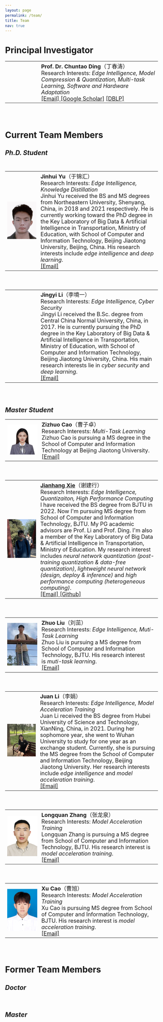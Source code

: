 ```yaml
---
layout: page
permalink: /team/
title: Team
nav: true
---
```


# **Principal Investigator**
<table  rules="none">
	<tr>
		<td width="180">
<!-- 			<left>
			<img src="/assets/img/prof_pic.jpg" width=150/>
			</left> -->
		</td>
		<td width="600" >
			<left>
				<font size="4"><b>Prof. Dr. Chuntao Ding</b>（丁春涛）<br/>
<!--                                     Director & PI <br/> -->
                                    Research Interests: <i>Edge Intelligence, Model Compression & Quantization, Multi-task Learning, Software and Hardware Adaptation</i> <br/>
									<a href="mailto:chtding@bjtu.edu.cn">[Email]   </a>
									<a href="https://scholar.google.com/citations?user=MVlO39QAAAAJ&hl=zh-CN&oi=ao">[Google Scholar]</a>
					<a href="https://dblp.org/pid/150/4003.html">[DBLP]   </a>
				</font> 
			</left>
		</td>
    </tr>
</table>
<br>
<br>

# **Current Team Members**
## *Ph.D. Student*
<br>
<table  rules="none">
	<tr>
		<td width="180">
			<left>
			<img src="/assets/img/yujinhui.png" width=150/>
			</left>
		</td>
		<td width="600" >
			<left>
				<font size="4"><b>Jinhui Yu</b>（于锦汇）<br/>
                                    Research Interests: <i>Edge Intelligence, Knowledge Distillation</i> <br/>
				     Jinhui Yu received the BS and MS degrees from Northeastern University, Shenyang, China, in 2018 and 2021 respectively. He is currently working toward the PhD degree in the Key Laboratory of Big Data & Artificial Intelligence in Transportation, Ministry of Education, with School of Computer and Information Technology, Beijing Jiaotong University, Beijing, China. His research interests include <i>edge intelligence</i> and <i>deep learning</i>. <br/>
				<a href="mailto:chuntaoding@163.com">[Email]   </a>
				</font> 
			</left>
		</td>
    </tr>
</table>
<br>
<br>

<table  rules="none">
	<tr>
		<td width="180">
<!-- 			<left>
			<img src="/assets/img/prof_pic.jpg" width=150/>
			</left> -->
		</td>
		<td width="600" >
			<left>
				<font size="4"><b>Jingyi Li</b>（李境一） <br/>
                                    Research Interests: <i>Edge Intelligence, Cyber Security</i> <br/>
Jingyi Li received the B.Sc. degree from Central China Normal University, China, in 2017. He is currently pursuing the PhD degree in the Key Laboratory of Big Data & Artificial Intelligence in Transportation, Ministry of Education, with School of Computer and Information Technology, Beijing Jiaotong University, China. His main research interests lie in <i>cyber security</i> and <i>deep learning</i>.<br/>
				<a href="mailto:22110139@bjtu.edu.cn">[Email]</a>
				</font> 
			</left>
		</td>
    </tr>
</table>
<br>
<br>

## *Master Student*
<table  rules="none">
	<tr>
		<td width="180">
			<left>
			<img src="/assets/img/caozizhuo.png" width=150/>
			</left>
		</td>
		<td width="600" >
			<left>
				<font size="4"><b>Zizhuo Cao</b>（曹子卓） <br/>
                                    Research Interests: <i>Multi-Task Learning</i> <br/>
				Zizhuo Cao is pursuing a MS degree in the School of Computer and Information Technology at Beijing Jiaotong University.<br/>
				<a href="mailto:ninelie216@gmail.com">[Email]   </a>
				</font> 
			</left>
		</td>
    </tr>
</table>
<br>
<br>

<table  rules="none">
	<tr>
		<td width="180">
			<left>
			<img src="/assets/img/jhx.jpg" width=150/>
			</left>
		</td>
		<td width="600" >
			<left>
				<font size="4"><b><a href="https://jianhayes.github.io/">Jianhang Xie</a></b>（谢建行）<br/>
                                    Research Interests: <i>Edge Intelligence, Quantizaiton, High Performance Computing</i> <br/>
					I have received the BS degree from BJTU in 2022. Now I'm pursuing MS degree from School of Computer and Information Technology, BJTU. My PG academic advisors are Prof. Li and Prof. Ding. I'm also a member of the Key Laboratory of Big Data & Artificial Intelligence in Transportation, Ministry of Education. My research interest includes <i>neural network quantization (post-training quantization & data-free quantization)</i>, <i>lightweight neural network (design, deploy & inference)</i> and <i>high performance computing (heterogeneous computing)</i>. <br/>
									<a href="mailto:xiejianhang@bjtu.edu.cn">[Email]   </a>
									<a href="https://github.com/jianhayes">[Github]   </a>
				</font> 
			</left>
		</td>
    </tr>
</table>
<br>
<br>

<table  rules="none">
	<tr>
		<td width="180">
			<left>
			<img src="/assets/img/liuzhuo.jpg" width=150/>
			</left>
		</td>
		<td width="600" >
			<left>
				<font size="4"><b>Zhuo Liu</b>（刘茁）<br/>
                                    Research Interests: <i>Edge Intelligence, Muti-Task Learning</i> <br/>
					Zhuo Liu is pursuing a MS degree from School of Computer and Information Technology, BJTU. His research interest is <i>muti-task learning</i>.<br/>
									<a href="mailto:22140506@bjtu.edu.cn">[Email]   </a>
				</font> 
			</left>
		</td>
    </tr>
</table>
<br>
<br>

<table  rules="none">
	<tr>
		<td width="180">
			<left>
			<img src="/assets/img/lijuan.jpg" width=150/>
			</left>
		</td>
		<td width="600" >
			<left>
				<font size="4"><b>Juan Li</b>（李娟）<br/>
                                    Research Interests: <i>Edge Intelligence, Model Acceleration Training</i> <br/>
					Juan Li received the BS degree from Hubei University of Science and Technology, XianNing, China, in 2021. During her sophomore year, she went to Wuhan University to study for one year as an exchange student. Currently, she is pursuing the MS degree from the School of Computer and Information Technology, Beijing Jiaotong University. Her research interests include <i>edge intelligence</i> and <i>model acceleration training</i>.<br/>
									<a href="mailto:lijuan_yimi@163.com">[Email]   </a>
<!-- 									<a href="https://scholar.google.com/citations?hl=zh-CN&user=k4SdlbcAAAAJ">[Google Scholar]</a> -->
				</font> 
			</left>
		</td>
    </tr>
</table>
<br>
<br>

<table  rules="none">
	<tr>
		<td width="180">
 			<left>
			<img src="/assets/img/zhanglongquan.jpg" width=150/>
			</left>
		</td>
		<td width="600" >
			<left>
				<font size="4"><b>Longquan Zhang</b>（张龙泉）<br/>
                                    Research Interests: <i>Model Acceleration Training</i> <br/>
					Longquan Zhang is pursuing a MS degree from School of Computer and Information Technology, BJTU. His research interest is <i>model acceleration training</i>.<br/>
									<a href="mailto:23125287@bjtu.edu.cn">[Email]   </a>
				</font> 
			</left>
		</td>
    </tr>
</table>
<br>
<br>

<table  rules="none">
	<tr>
		<td width="180">
			<left>
			<img src="/assets/img/caoxu.jpg" width=150/>
			</left>
		</td>
		<td width="600" >
			<left>
				<font size="4"><b>Xu Cao</b>（曹旭）<br/>
                                    Research Interests: <i>Model Acceleration Training</i> <br/>
					Xu Cao is pursuing MS degree from School of Computer and Information Technology, BJTU. His research interest is <i>model acceleration training</i>.<br/>
									<a href="mailto:codecx@sina.com">[Email]   </a>
				</font> 
			</left>
		</td>
    </tr>
</table>
<br>
<br>


# **Former Team Members**
## *Doctor*
<br>

## *Master*
<br>
